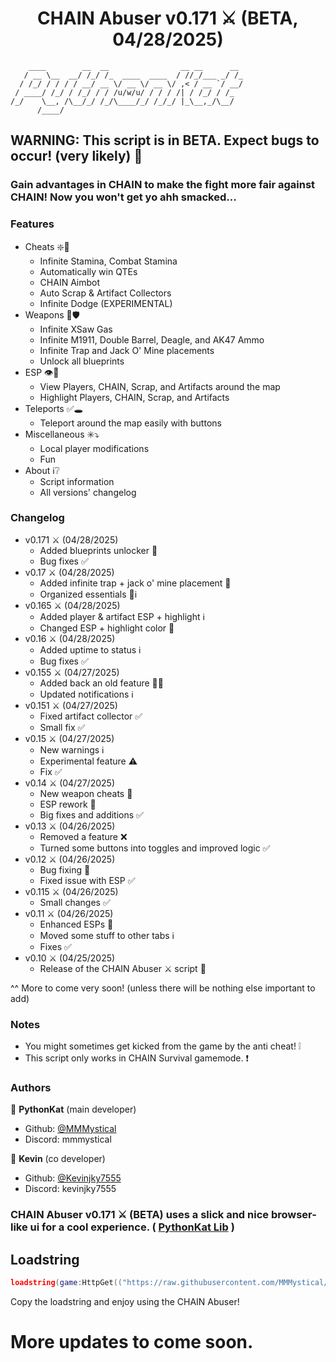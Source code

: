 <h1 align="center">CHAIN Abuser v0.171 ⚔️ (BETA, 04/28/2025)</h1>

```
    ____        __  __                __ __      __ 
   / __ \__  __/ /_/ /_  ____  ____  / //_/___ _/ /_
  / /_/ / / / / __/ __ \/ __ \/ __ \/ ,< / __ `/ __/
 / ____/ /_/ / /_/ / / /u/w/u/ / / / /| / /_/ / /_  
/_/    \__, /\__/_/ /_/\____/_/ /_/_/ |_\__,_/\__/  
      /____/                                        
```

## WARNING: This script is in BETA. Expect bugs to occur! (very likely) 🔨

### Gain advantages in CHAIN to make the fight more fair against CHAIN! Now you won't get yo ahh smacked...

### Features
- Cheats ❇️🔰
  - Infinite Stamina, Combat Stamina
  - Automatically win QTEs
  - CHAIN Aimbot
  - Auto Scrap & Artifact Collectors
  - Infinite Dodge (EXPERIMENTAL)
- Weapons 🏹🛡️
  - Infinite XSaw Gas
  - Infinite M1911, Double Barrel, Deagle, and AK47 Ammo
  - Infinite Trap and Jack O' Mine placements
  - Unlock all blueprints
- ESP 👁️🛑
  - View Players, CHAIN, Scrap, and Artifacts around the map
  - Highlight Players, CHAIN, Scrap, and Artifacts
- Teleports ✅🕳️
  - Teleport around the map easily with buttons
- Miscellaneous ✳️⤵️
  - Local player modifications
  - Fun
- About ℹ️❔
  - Script information
  - All versions' changelog

### Changelog
- v0.171 ⚔️ (04/28/2025)
  - Added blueprints unlocker 🏹
  - Bug fixes ✅
- v0.17 ⚔️ (04/28/2025)
  - Added infinite trap + jack o' mine placement 🏹
  - Organized essentials 📁ℹ️
- v0.165 ⚔️ (04/28/2025)
  - Added player & artifact ESP + highlight ℹ️
  - Changed ESP + highlight color 🔧
- v0.16 ⚔️ (04/28/2025)
  - Added uptime to status ℹ️
  - Bug fixes ✅
- v0.155 ⚔️ (04/27/2025)
  - Added back an old feature 🔧✅
  - Updated notifications ℹ️
- v0.151 ⚔️ (04/27/2025)
  - Fixed artifact collector ✅
  - Small fix ✅
- v0.15 ⚔️ (04/27/2025)
  - New warnings ℹ️
  - Experimental feature ⚠️
  - Fix ✅
- v0.14 ⚔️ (04/27/2025)
  - New weapon cheats 🏹
  - ESP rework 🔧
  - Big fixes and additions ✅
- v0.13 ⚔️ (04/26/2025)
  - Removed a feature ❌
  - Turned some buttons into toggles and improved logic ✅
- v0.12 ⚔️ (04/26/2025)
  - Bug fixing 🔧
  - Fixed issue with ESP ✅
- v0.115 ⚔️ (04/26/2025)
  - Small changes ✅
- v0.11 ⚔️ (04/26/2025)
  - Enhanced ESPs 🔧
  - Moved some stuff to other tabs ℹ️
  - Fixes ✅
- v0.10 ⚔️ (04/25/2025)
  - Release of the CHAIN Abuser ⚔️ script 🔨

^^ More to come very soon! (unless there will be nothing else important to add)

### Notes
- You might sometimes get kicked from the game by the anti cheat! ❕
- This script only works in CHAIN Survival gamemode. ❗

### Authors

👤 **PythonKat** (main developer)

* Github: [@MMMystical](https://github.com/MMMystical)
* Discord: mmmystical

👤 **Kevin** (co developer)

* Github: [@Kevinjky7555](https://github.com/Kevinjky7555)
* Discord: kevinjky7555

### CHAIN Abuser v0.171 ⚔️ (BETA) uses a slick and nice browser-like ui for a cool experience. ( [PythonKat Lib](https://github.com/MMMystical/PythonKat-Lib/tree/main) )

## Loadstring
```lua
loadstring(game:HttpGet(("https://raw.githubusercontent.com/MMMystical/PythonKatScripts/refs/heads/main/CHAIN%20Abuser/src.lua")))()
```

Copy the loadstring and enjoy using the CHAIN Abuser!

# More updates to come soon.
